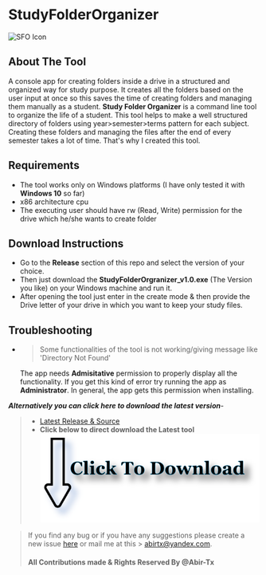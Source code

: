 # StudyFolderOrganizer

![SFO Icon](https://raw.githubusercontent.com/Abir-Tx/StudyFolderOrganizer/main/res/SFO_v2.ico)

## About The Tool 
A console app for creating folders inside a drive in a structured and organized way for study purpose. It creates all the folders based on the user input at once so this saves the time of creating folders and managing them manually as a student. **Study Folder Organizer** is a command line tool to organize the life of a student. This tool helps to make a well structured directory of folders using year>semester>terms pattern for each subject. Creating these folders and managing the files after the end of every semester takes a lot of time. That's why I created this tool.

## Requirements
- The tool works only on Windows platforms (I have only tested it with **Windows 10** so far)
- x86 architecture cpu
- The executing user should have rw (Read, Write) permission for the drive which he/she wants to create folder

## Download Instructions
* Go to the **Release** section of this repo and select the version of your choice.
* Then just download the **StudyFolderOrgranizer_v1.0.exe** (The Version you like) on your Windows machine and run it.
* After opening the tool just enter in the create mode & then provide the Drive letter of your drive in which you want to keep your study files.

## Troubleshooting
* > Some functionalities of the tool is not working/giving message like 'Directory Not Found'
    
    The app needs **Admisitative** permission to properly display all the functionality. If you get this kind of error try running the app as **Administrator**. In general, the app gets this permission when installing.

***Alternatively you can click here to download the latest version***-
> - [Latest Release & Source ](https://github.com/Abir-Tx/StudyFolderOrganizer/releases/latest)
> - **Click below to direct download the Latest tool**
> [![Download Now](https://raw.githubusercontent.com/Abir-Tx/StudyFolderOrganizer/main/res/SFO%20Readme%20Download%20Logo.png)](https://github.com/Abir-Tx/StudyFolderOrganizer/releases/download/v1.0/StudyFolderOrgranizer_v1.0.exe)






> If you find any bug or if you have any suggestions please create a new issue [here](https://github.com/Abir-Tx/StudyFolderOrganizer/issues/new/choose) or mail me at this >
> <abirtx@yandex.com>.
> #### All Contributions made & Rights Reserved By @Abir-Tx 
